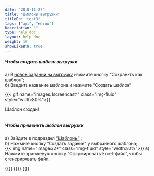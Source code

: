 ```yaml
---
date: "2018-11-27"
title: "Шаблоны выгрузки"
titleEn: "test3"
tags: ["api", "метод"]
Description: ""
type: help_doc
layout: help_doc
weight: 10
showLikeBtn: true
---
```


##### Чтобы создать шаблон выгрузки

а) В <a href="https://dev04-my.fesco.com/terminal-tracking-export/newjob" target="_blank">новом задании на выгрузку</a>  нажмите кнопку “Сохранить как шаблон”; <br/>
б) Введите название шаблона и нажмите “Создать шаблон”

{{< gif name="images/1screencast*" class="img-fluid" style="width:80%">}}

Шаблон создан!
<br/> 
<br/>
##### Чтобы применить шаблон выгрузки

а) Зайдите в подраздел <a href="https://dev04-my.fesco.com/terminal-tracking-export/templates" target="_blank">“Шаблоны”</a> ; <br/>
б) Нажмите кнопку “Создать задание" у выбранного шаблона; <br/>
{{< img name="images/2*" class="img-fluid" style="width:80%">}}
в) Нажмите оранжевую кнопку “Сформировать Excel-файл”, чтобы сгенерировать файл.


{{<seeAlso>}}
    {{<seeAlsoItem link="/excel/export/" text="Как сгенерировать файл Excel">}}
{{</seeAlso>}}